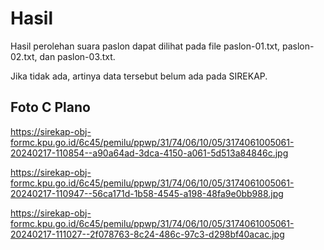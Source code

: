 # Hasil

Hasil perolehan suara paslon dapat dilihat pada file paslon-01.txt, paslon-02.txt, dan paslon-03.txt.

Jika tidak ada, artinya data tersebut belum ada pada SIREKAP.

## Foto C Plano

https://sirekap-obj-formc.kpu.go.id/6c45/pemilu/ppwp/31/74/06/10/05/3174061005061-20240217-110854--a90a64ad-3dca-4150-a061-5d513a84846c.jpg

https://sirekap-obj-formc.kpu.go.id/6c45/pemilu/ppwp/31/74/06/10/05/3174061005061-20240217-110947--56ca171d-1b58-4545-a198-48fa9e0bb988.jpg

https://sirekap-obj-formc.kpu.go.id/6c45/pemilu/ppwp/31/74/06/10/05/3174061005061-20240217-111027--2f078763-8c24-486c-97c3-d298bf40acac.jpg
